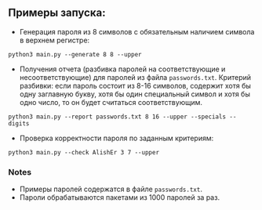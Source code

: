 ## Примеры запуска:
* Генерация пароля из 8 символов с обязательным наличием символа в верхнем регистре:
```shell
python3 main.py --generate 8 8 --upper
```

* Получения отчета (разбивка паролей на соответствующие и несоответствующие) для паролей из файла `passwords.txt`. Критерий разбивки: если пароль состоит из 8-16 символов, содержит хотя бы одну заглавную букву, хотя бы один специальный символ и хотя бы одно число, то он будет считаться соответствующим.
```shell
python3 main.py --report passwords.txt 8 16 --upper --specials --digits
```

* Проверка корректности пароля по заданным критериям:
```shell
python3 main.py --check AlishEr 3 7 --upper
```

### Notes
* Примеры паролей содержатся в файле `passwords.txt`.
* Пароли обрабатываются пакетами из 1000 паролей за раз.
